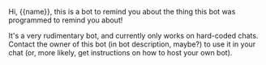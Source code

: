 Hi, {{name}}, this is a bot to remind you about the thing this bot was programmed to remind you about!

It's a very rudimentary bot, and currently only works on hard-coded chats. Contact the owner of this bot (in bot description, maybe?) to use it in your chat (or, more likely, get instructions on how to host your own bot).